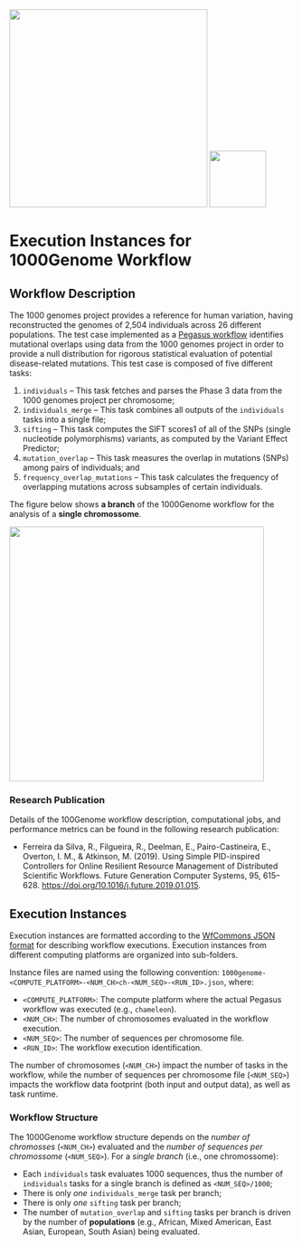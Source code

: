 <img src="https://wfcommons.org/images/wfcommons-horizontal.png" width="350" />
<img src="https://pegasus.isi.edu/documentation/_static/pegasus_circular_white_logo.png" width="100"/>

# Execution Instances for 1000Genome Workflow

## Workflow Description

The 1000 genomes project provides a reference for human variation, having
reconstructed the genomes of 2,504 individuals across 26 different populations.
The test case implemented as a
[Pegasus workflow](https://github.com/pegasus-isi/1000genome-workflow)
identifies mutational overlaps using data from the 1000 genomes project in
order to provide a null distribution for rigorous statistical evaluation of
potential disease-related mutations. This test case is composed of five
different tasks:

  1. `individuals` – This task fetches and parses the Phase 3 data from the
     1000 genomes project per chromosome;
  1. `individuals_merge` – This task combines all outputs of the `individuals`
     tasks into a single file;
  1. `sifting` – This task computes the SIFT scores1 of all of the SNPs (single
     nucleotide polymorphisms) variants, as computed by the Variant Effect
     Predictor;
  1. `mutation_overlap` – This task measures the overlap in mutations
     (SNPs) among pairs of individuals; and
  1. `frequency_overlap_mutations` – This task calculates the frequency of
     overlapping mutations across subsamples of certain individuals.

The figure below shows **a branch** of the 1000Genome workflow for the analysis
of a **single chromossome**.

<img src="docs/images/1000genome.png?raw=true" width="450">

### Research Publication

Details of the 100Genome workflow description, computational jobs, and
performance metrics can be found in the following research publication:

- Ferreira da Silva, R., Filgueira, R., Deelman, E., Pairo-Castineira, E.,
  Overton, I. M., & Atkinson, M. (2019). Using Simple PID-inspired Controllers
  for Online Resilient Resource Management of Distributed Scientific Workflows.
  Future Generation Computer Systems, 95, 615–628.
  https://doi.org/10.1016/j.future.2019.01.015.

## Execution Instances

Execution instances are formatted according to the
[WfCommons JSON format](https://github.com/wfcommons/workflow-schema) for
describing workflow executions. Execution instances from different computing
platforms are organized into sub-folders.

Instance files are named using the following convention:
`1000genome-<COMPUTE_PLATFORM>-<NUM_CH>ch-<NUM_SEQ>-<RUN_ID>.json`, where:

- `<COMPUTE_PLATFORM>`: The compute platform where the actual Pegasus workflow
  was executed (e.g., `chameleon`).
- `<NUM_CH>`: The number of chromosomes evaluated in the workflow execution.
- `<NUM_SEQ>`: The number of sequences per chromosome file.
- `<RUN_ID>`: The workflow execution identification.

The number of chromosomes (`<NUM_CH>`) impact the number of tasks in the
workflow, while the number of sequences per chromosome file (`<NUM_SEQ>`)
impacts the workflow data footprint (both input and output data), as well as
task runtime.

### Workflow Structure

The 1000Genome workflow structure depends on the _number of chromosses_
(`<NUM_CH>`) evaluated and the _number of sequences per chromossome_
(`<NUM_SEQ>`). For a *single branch* (i.e., one chromossome):

- Each `individuals` task evaluates 1000 sequences, thus the number of
  `individuals` tasks for a single branch is defined as `<NUM_SEQ>/1000`;
- There is only _one_ `individuals_merge` task per branch;
- There is only _one_ `sifting` task per branch;
- The number of `mutation_overlap` and `sifting` tasks per branch is driven
  by the number of **populations** (e.g., African, Mixed American, East Asian,
  European, South Asian) being evaluated.

